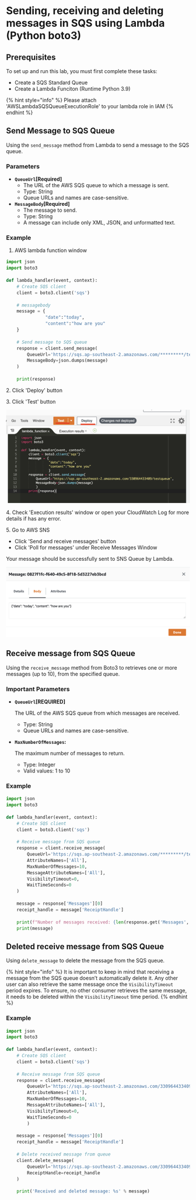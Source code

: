 # Sending, receiving and deleting messages in SQS using Lambda (Python boto3)

## Prerequisites

To set up and run this lab, you must first complete these tasks:

* Create a SQS Standard Queue
* Create a Lambda Funciton (Runtime Python 3.9)

{% hint style="info" %}
Please attach 'AWSLambdaSQSQueueExecutionRole' to your lambda role in IAM
{% endhint %}

## Send Message to SQS Queue&#x20;

Using the `send_message` method from Lambda to send a message to the SQS queue.&#x20;

### **Parameters**

* **`QueueUrl`\[Required]**
  * The URL of the AWS SQS queue to which a message is sent.
  * Type: String
  * Queue URLs and names are case-sensitive.
* **`MessageBody`\[Required]**
  * The message to send.&#x20;
  * Type: String
  * A message can include only XML, JSON, and unformatted text.

### Example

1. AWS lambda function window&#x20;

```python
import json
import boto3

def lambda_handler(event, context):
    # Create SQS client
    client = boto3.client('sqs')
    
    # messagebody
    message = {
               "date":"today",
               "content":"how are you"
    }
    
    # Send message to SQS queue
    response = client.send_message(
        QueueUrl='https://sqs.ap-southeast-2.amazonaws.com/*********/testqueue',
        MessageBody=json.dumps(message)
    )
    
    print(response)
```

2\.  Click 'Deploy' button

3\.  Click 'Test' button&#x20;

![](<../.gitbook/assets/Screen Shot 2022-01-22 at 3.51.49 PM.png>)

4\. Check 'Execution results' window or open your CloudWatch Log for more details if has any error.

5\. Go to AWS SNS

* Click 'Send and receive messages' button
* Click 'Poll for messages' under Receive Messages Window

Your message should be successfully sent to SNS Queue by Lambda.

![](<../.gitbook/assets/Screen Shot 2022-01-22 at 4.00.00 PM.png>)

## Receive message from SQS Queue

Using the `receive_message` method from Boto3 to retrieves one or more messages (up to 10), from the specified queue.

### Important Parameters&#x20;

*   **`QueueUrl`\[REQUIRED]**

    The URL of the AWS SQS queue from which messages are received.

    * Type: String
    * Queue URLs and names are case-sensitive.
*   **`MaxNumberOfMessages`:**&#x20;

    The maximum number of messages to return.

    * Type: Integer
    * Valid values: 1 to 10

### Example

```python
import json
import boto3

def lambda_handler(event, context):
    # Create SQS client
    client = boto3.client('sqs')
    
    # Receive message from SQS queue
    response = client.receive_message(
        QueueUrl='https://sqs.ap-southeast-2.amazonaws.com/*********/testqueue',
        AttributeNames=['All'],
        MaxNumberOfMessages=10,
        MessageAttributeNames=['All'],
        VisibilityTimeout=0,
        WaitTimeSeconds=0
    )
    
    message = response['Messages'][0]
    receipt_handle = message['ReceiptHandle']
    
    print(f"Number of messages received: {len(response.get('Messages', []))}")
    print(message)
```

## Deleted receive message from SQS Queue

&#x20;Using `delete_message` to delete the message from the SQS queue.

{% hint style="info" %}
It is important to keep in mind that receiving a message from the SQS queue doesn’t automatically delete it. Any other user can also retrieve the same message once the `VisibilityTimeout` period expires. To ensure, no other consumer retrieves the same message, it needs to be deleted within the `VisibilityTimeout` time period.
{% endhint %}

### Example

```python
import json
import boto3

def lambda_handler(event, context):
    # Create SQS client
    client = boto3.client('sqs')
    
    # Receive message from SQS queue
    response = client.receive_message(
        QueueUrl='https://sqs.ap-southeast-2.amazonaws.com/330964433409/testqueue',
        AttributeNames=['All'],
        MaxNumberOfMessages=10,
        MessageAttributeNames=['All'],
        VisibilityTimeout=0,
        WaitTimeSeconds=0
        )
    
    message = response['Messages'][0]
    receipt_handle = message['ReceiptHandle']
    
    # Delete received message from queue
    client.delete_message(
        QueueUrl='https://sqs.ap-southeast-2.amazonaws.com/330964433409/testqueue',
        ReceiptHandle=receipt_handle
    )
    
    print('Received and deleted message: %s' % message)
```
